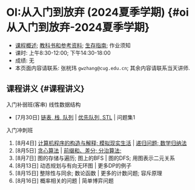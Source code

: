# OI:从入门到放弃 (2024夏季学期) {#oi从入门到放弃-2024夏季学期}

-   [课程概述](./glos/intro); [教科书和参考资料](./glos/book);
    [生存指南](./glos/survive); 作业须知
-   课时: 上午8:30-12:00; 下午14:30-18:00
-   成绩: 无
-   本页面内容请联系: 张桄玮 `gwzhang@cug.edu.cn`;
    其余内容请联系当天讲师.

## 课程讲义 {#课程讲义}

入门补弱班(客串) 线性数据结构

-   \[7月30日\] [链表, 栈, 队列](./slides/lin-ds.html) \| [优先队列,
    STL](./slides/pqueue-stl.html) \| 问题集1

入门冲刺班

1.  \[8月4日\] [计算机程序的构造与解释; 模拟现实生活](./ch1.md) \|
    [递归问题; 数学归纳法](./ind-mi.md)
2.  \[8月5日\] [贪心算法](./greedy.md) \| [前缀和、差分;
    分治算法;](pdif-dc.rmd)
3.  \[8月7日\] 图的存储与遍历; 图上的BFS \| 图的DFS; 用图表示二元关系
4.  \[8月13日\] 动态规划与有向无环图 \| 更多DP的例子
5.  \[8月15日\] 整除性与同余; 数论函数 \| 更多的计数问题; 容斥原理
6.  \[8月16日\] 概率相关的问题 \| 简单博弈问题
